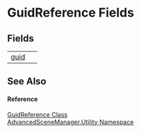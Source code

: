 # GuidReference Fields




## Fields
<table>
<tr>
<td><a href="F_AdvancedSceneManager_Utility_GuidReference_guid.md">guid</a></td>
<td> </td></tr>
</table>

## See Also


#### Reference
<a href="T_AdvancedSceneManager_Utility_GuidReference.md">GuidReference Class</a>  
<a href="N_AdvancedSceneManager_Utility.md">AdvancedSceneManager.Utility Namespace</a>  
